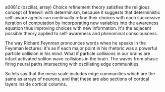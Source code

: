 a0081z
(oscillat, array)
Choice refinement theory satisfies the religious concept of freewill with determinism, because it suggests that deterministic self-aware agents can continually refine their choices with each successive iteration of computation by incorporating new variables into the awareness equation thus improving choices with new information. It's the adjacent possible theory applied to self-awareness and phenominal consciousness.

The way Richard Feynman pronounces words when he speaks in the Feynman lectures: it's as if each major point in his rhetoric was a powerful particle collision in his mind. What if particle collisions in our brains are infact activated soliton wave collisions in the brain. The waves from phasic firing neural paths intersecting with oscillating edge communities.

So lets say that the meso scale includes edge communities which are the same as arrays of neurons, and that these are also sections of cortical layers inside cortical columns.
